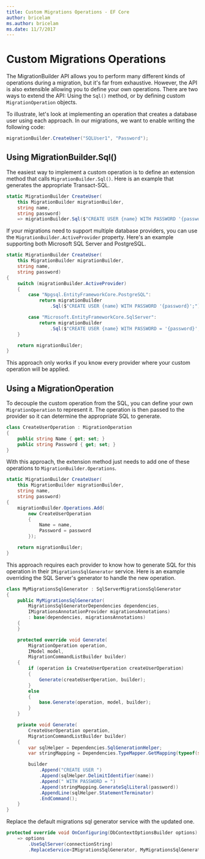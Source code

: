 ```yaml
---
title: Custom Migrations Operations - EF Core
author: bricelam
ms.author: bricelam
ms.date: 11/7/2017
---
```

Custom Migrations Operations
============================
The MigrationBuilder API allows you to perform many different kinds of operations during a migration, but it's far from
exhaustive. However, the API is also extensible allowing you to define your own operations. There are two ways to extend
the API: Using the `Sql()` method, or by defining custom `MigrationOperation` objects.

To illustrate, let's look at implementing an operation that creates a database user using each approach. In our
migrations, we want to enable writing the following code:

``` csharp
migrationBuilder.CreateUser("SQLUser1", "Password");
```

Using MigrationBuilder.Sql()
----------------------------
The easiest way to implement a custom operation is to define an extension method that calls `MigrationBuilder.Sql()`.
Here is an example that generates the appropriate Transact-SQL.

``` csharp
static MigrationBuilder CreateUser(
    this MigrationBuilder migrationBuilder,
    string name,
    string password)
    => migrationBuilder.Sql($"CREATE USER {name} WITH PASSWORD '{password}';");
```

If your migrations need to support multiple database providers, you can use the `MigrationBuilder.ActiveProvider`
property. Here's an example supporting both Microsoft SQL Server and PostgreSQL.

``` csharp
static MigrationBuilder CreateUser(
    this MigrationBuilder migrationBuilder,
    string name,
    string password)
{
    switch (migrationBuilder.ActiveProvider)
    {
        case "Npgsql.EntityFrameworkCore.PostgreSQL":
            return migrationBuilder
                .Sql($"CREATE USER {name} WITH PASSWORD '{password}';");

        case "Microsoft.EntityFrameworkCore.SqlServer":
            return migrationBuilder
                .Sql($"CREATE USER {name} WITH PASSWORD = '{password}';");
    }

    return migrationBuilder;
}
```

This approach only works if you know every provider where your custom operation will be applied.

Using a MigrationOperation
---------------------------
To decouple the custom operation from the SQL, you can define your own `MigrationOperation` to represent it. The
operation is then passed to the provider so it can determine the appropriate SQL to generate.

``` csharp
class CreateUserOperation : MigrationOperation
{
    public string Name { get; set; }
    public string Password { get; set; }
}
```

With this approach, the extension method just needs to add one of these operations to `MigrationBuilder.Operations`.

``` csharp
static MigrationBuilder CreateUser(
    this MigrationBuilder migrationBuilder,
    string name,
    string password)
{
    migrationBuilder.Operations.Add(
        new CreateUserOperation
        {
            Name = name,
            Password = password
        });

    return migrationBuilder;
}
```

This approach requires each provider to know how to generate SQL for this operation in their `IMigrationsSqlGenerator`
service. Here is an example overriding the SQL Server's generator to handle the new operation.

``` csharp
class MyMigrationsSqlGenerator : SqlServerMigrationsSqlGenerator
{
    public MyMigrationsSqlGenerator(
        MigrationsSqlGeneratorDependencies dependencies,
        IMigrationsAnnotationProvider migrationsAnnotations)
        : base(dependencies, migrationsAnnotations)
    {
    }

    protected override void Generate(
        MigrationOperation operation,
        IModel model,
        MigrationCommandListBuilder builder)
    {
        if (operation is CreateUserOperation createUserOperation)
        {
            Generate(createUserOperation, builder);
        }
        else
        {
            base.Generate(operation, model, builder);
        }
    }

    private void Generate(
        CreateUserOperation operation,
        MigrationCommandListBuilder builder)
    {
        var sqlHelper = Dependencies.SqlGenerationHelper;
        var stringMapping = Dependencies.TypeMapper.GetMapping(typeof(string));

        builder
            .Append("CREATE USER ")
            .Append(sqlHelper.DelimitIdentifier(name))
            .Append(" WITH PASSWORD = ")
            .Append(stringMapping.GenerateSqlLiteral(password))
            .AppendLine(sqlHelper.StatementTerminator)
            .EndCommand();
    }
}
```

Replace the default migrations sql generator service with the updated one.

``` csharp
protected override void OnConfiguring(DbContextOptionsBuilder options)
    => options
        .UseSqlServer(connectionString)
        .ReplaceService<IMigrationsSqlGenerator, MyMigrationsSqlGenerator>();
```
